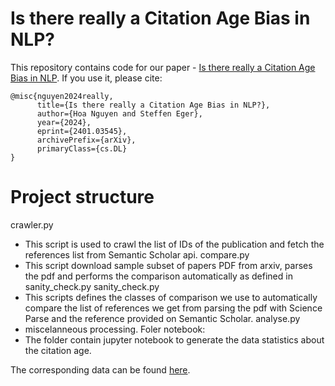 # Is there really a Citation Age Bias in NLP?

This repository contains code for our paper - [Is there really a Citation Age Bias in NLP](https://arxiv.org/abs/2401.03545). If you use it, please cite:

```
@misc{nguyen2024really,
      title={Is there really a Citation Age Bias in NLP?}, 
      author={Hoa Nguyen and Steffen Eger},
      year={2024},
      eprint={2401.03545},
      archivePrefix={arXiv},
      primaryClass={cs.DL}
}
```

# Project structure
crawler.py 
- This script is used to crawl the list of IDs of the publication  and fetch the references list from Semantic Scholar api.
compare.py
- This script download sample subset of papers PDF from arxiv, parses the pdf and performs the comparison automatically as defined in sanity_check.py
sanity_check.py 
- This scripts defines the classes of comparison we use to automatically compare the list of references we get from parsing the pdf with Science Parse and the reference provided on Semantic Scholar.
analyse.py
- miscelanneous processing.
Foler notebook:
- The folder contain jupyter notebook to generate the data statistics about the citation age.

The corresponding data can be found [here](https://drive.google.com/drive/folders/1k0GOvi9-m5Hrs4EO6O6iuskJOV7Oq5cl?usp=sharing).  


